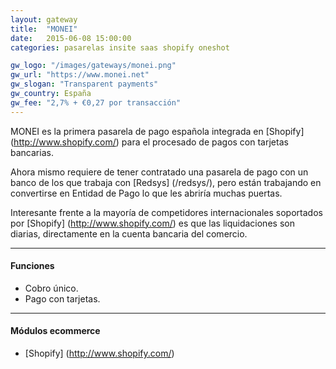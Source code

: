 ```yaml
---
layout: gateway
title:  "MONEI"
date:   2015-06-08 15:00:00
categories: pasarelas insite saas shopify oneshot

gw_logo: "/images/gateways/monei.png"
gw_url: "https://www.monei.net"
gw_slogan: "Transparent payments"
gw_country: España
gw_fee: "2,7% + €0,27 por transacción"
---
```


MONEI es la primera pasarela de pago española integrada en [Shopify] (http://www.shopify.com/) para el procesado de pagos con tarjetas bancarias. 

Ahora mismo requiere de tener contratado una pasarela de pago con un banco de los que trabaja con [Redsys] (/redsys/), pero están trabajando en convertirse en Entidad de Pago lo que les abriría muchas puertas. 

Interesante frente a la mayoría de competidores internacionales soportados por [Shopify] (http://www.shopify.com/) es que las liquidaciones son diarias, directamente en la cuenta bancaria del comercio.


-------------

#### Funciones

- Cobro único.
- Pago con tarjetas.


-------------

#### Módulos ecommerce

- [Shopify] (http://www.shopify.com/)